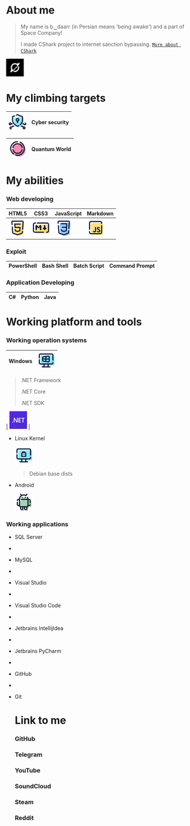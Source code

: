 # About me

> My name is b‿daarr (in Persian means 'being awake') and a part of Space Company!
>
> I made CShark project to internet sanction bypassing. [`More about CShark`](https://github.com/b-daarr/cshark)
<img src="https://github.com/b-daarr/b-daarr/blob/main/resource/space.png" alt="Space Company" style="width: 48px; height: 48px;">

# My climbing targets

|<center><img src="https://github.com/b-daarr/b-daarr/blob/main/resource/Cyber-Security.png" style="width: 48px; height: 48px;"></center> | Cyber security |
|-----------------------------------------------------------------------------------------------------------------------------------------|----------------|

| <center><img src="https://github.com/b-daarr/b-daarr/blob/main/resource/Quantom.png" style="width: 48px; height: 48px;"></center> | Quantum World |
|-----------------------------------------------------------------------------------------------------------------------------------|---------------|

  

# My abilities

### Web developing

| HTML5 | CSS3 | JavaScript | Markdown |
|-------|------|------------|----------|
|<img src="https://github.com/b-daarr/b-daarr/blob/main/resource/HTML5.png" style="width: 48px; height: 48px;">|<img src="https://github.com/b-daarr/b-daarr/blob/main/resource/Markdown.png" style="width: 48px; height: 48px;">|<img src="https://github.com/b-daarr/b-daarr/blob/main/resource/CSS3.png" style="width: 48px; height: 48px;">|<img src="https://github.com/b-daarr/b-daarr/blob/main/resource/JavaScript.png" style="width: 48px; height: 48px;">|

### Exploit

| PowerShell | Bash Shell | Batch Script | Command Prompt |
|------------|------------|--------------|----------------|


### Application Developing

| C# | Python | Java |
|----|--------|------|

# Working platform and tools

### Working operation systems

| Windows | <img src="https://github.com/b-daarr/b-daarr/blob/main/resource/Windows.png" style="width: 48px; height: 48px;"> |
  |---------------|------------------------------------------------------------------------------------------------------------|

  > .NET Framework
  > 
  > .NET Core
  > 
  > .NET SDK

  | <img src="https://github.com/b-daarr/b-daarr/blob/main/resource/DotNET.svg" style="width: 48px; height: 48px;"> |

+ Linux Kernel

  <img src="https://github.com/b-daarr/b-daarr/blob/main/resource/Linux.png" style="width: 48px; height: 48px;">

  > Debian base dists

+ Android

  <img src="https://github.com/b-daarr/b-daarr/blob/main/resource/Android.png" style="width: 48px; height: 48px;">

### Working applications

+ SQL Server
+
+ MySQL
+
+ Visual Studio
+
+ Visual Studio Code
+
+ Jetbrains IntellijIdea
+
+ Jetbrains PyCharm
+
+ GitHub
+
+ Git

  # Link to me

  ### GitHub

  ### Telegram

  ### YouTube

  ### SoundCloud

  ### Steam

  ### Reddit
